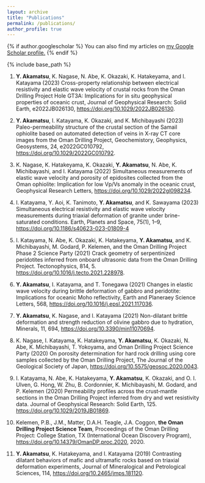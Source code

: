 ```yaml
---
layout: archive
title: "Publications"
permalink: /publications/
author_profile: true
---
```


{% if author.googlescholar %}
  You can also find my articles on <u><a href="{{author.googlescholar}}">my Google Scholar profile</a>.</u>
{% endif %}

{% include base_path %}

<!-- {% for post in site.publications reversed %}
  {% include archive-single.html %}
{% endfor %} -->

1. **Y. Akamatsu**, K. Nagase, N. Abe, K. Okazaki, K. Hatakeyama, and I. Katayama (2023) Cross-property relationship between electrical resistivity and elastic wave velocity of crustal rocks from the Oman Drilling Project Hole GT3A: Implications for in situ geophysical properties of oceanic crust, Journal of Geophysical Research: Solid Earth, e2022JB026130, https://doi.org/10.1029/2022JB026130.

2. **Y. Akamatsu**, I. Katayama, K. Okazaki, and K. Michibayashi (2023) Paleo-permeability structure of the crustal section of the Samail ophiolite based on automated detection of veins in X-ray CT core images from the Oman Drilling Project, Geochemistory, Geophysics, Geosystems, 24, e2022GC010792, https://doi.org/10.1029/2022GC010792.

3. K. Nagase, K. Hatakeyama, K. Okazaki, **Y. Akamatsu**, N. Abe, K. Michibayashi, and I. Katayama (2022) Simultaneous measurements of elastic wave velocity and porosity of epidosites collected from the Oman ophiolite: Implication for low Vp/Vs anomaly in the oceanic crust, Geophysical Research Letters, https://doi.org/10.1029/2022gl098234.

4. I. Katayama, Y. Aoi, K. Tanimoto, **Y. Akamatsu**, and K. Sawayama (2023) Simultaneous electrical resistivity and elastic wave velocity measurements during triaxial deformation of granite under brine-saturated conditions. Earth, Planets and Space, 75(1), 1–9, https://doi.org/10.1186/s40623-023-01809-4

5. I. Katayama, N. Abe, K. Okazaki, K. Hatakeyama, **Y. Akamatsu**, and K. Michibayashi, M. Godard, P. Kelemen, and the Oman Drilling Project Phase 2 Science Party (2021) Crack geometry of serpentinized peridotites inferred from onboard ultrasonic data from the Oman Drilling Project. Tectonophysics, 814, 5. https://doi.org/10.1016/j.tecto.2021.228978.

6. **Y. Akamatsu**, I. Katayama, and T. Tonegawa (2021) Changes in elastic wave velocity during brittle deformation of gabbro and peridotite: Implications for oceanic Moho reflectivity, Earth and Planeraey Science Letters, 568, https://doi.org/10.1016/j.epsl.2021.117036.

7. **Y. Akamatsu**, K. Nagase, and I. Katayama (2021) Non-dilatant brittle deformation and strength reduction of olivine gabbro due to hydration, Minerals, 11, 694, https://doi.org/10.3390/min11070694.

8. K. Nagase, I. Katayama, K. Hatakeyama, **Y. Akamatsu**, K. Okazaki, N. Abe, K. Michibayashi, T. Yokoyama, and Oman Drilling Project Science Party (2020) On porosity determination for hard rock drilling using core samples collected by the Oman Drilling Project, The Journal of the Geological Society of Japan, https://doi.org/10.5575/geosoc.2020.0043.

9. I. Katayama, N. Abe, K. Hatakeyama, **Y. Akamatsu**, K. Okazaki, and O. I. Ulven, G. Hong, W. Zhu, B. Cordonnier, K. Michibayashi, M. Godard, and P. Kelemen (2020) Permeability profiles across the crust‐mantle sections in the Oman Drilling Project inferred from dry and wet resistivity data. Journal of Geophysical Research: Solid Earth, 125. https://doi.org/10.1029/2019JB01869.

10. Kelemen, P.B., J.M., Matter, D.A.H. Teagle, J.A. Coggon, **the Oman Drilling Project Science Team**, Proceedings of the Oman Drilling Project: College Station, TX (International Ocean Discovery Program), https://doi.org/10.14379/OmanDP.proc.2020, 2020.

11. **Y. Akamatsu**, K. Hatakeyama, and I. Katayama (2019) Contrasting dilatant behaviors of mafic and ultramafic rocks based on triaxial deformation experiments, Journal of Mineralogical and Petrological Sciences, 114, https://doi.org/10.2465/jmps.181120.

